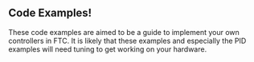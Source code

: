 ## Code Examples!
These code examples are aimed to be a guide to implement your own controllers in FTC.  It is likely that these examples and especially the PID examples will need tuning to get working on your hardware.  
